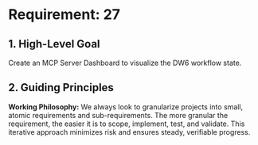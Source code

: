 # Requirement: 27

## 1. High-Level Goal

Create an MCP Server Dashboard to visualize the DW6 workflow state.

## 2. Guiding Principles

**Working Philosophy:** We always look to granularize projects into small, atomic requirements and sub-requirements. The more granular the requirement, the easier it is to scope, implement, test, and validate. This iterative approach minimizes risk and ensures steady, verifiable progress.
